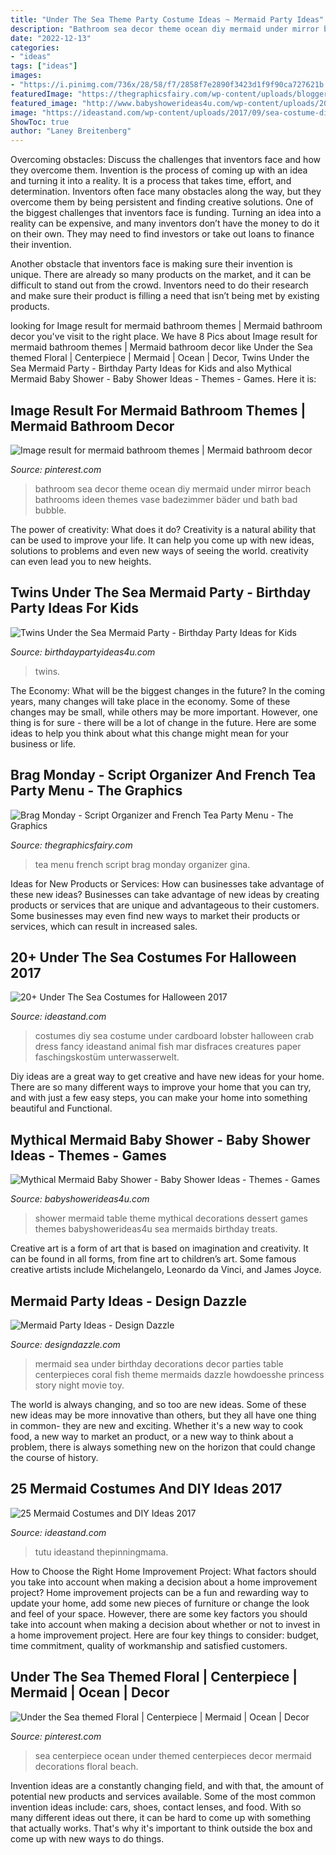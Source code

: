 ```yaml
---
title: "Under The Sea Theme Party Costume Ideas ~ Mermaid Party Ideas"
description: "Bathroom sea decor theme ocean diy mermaid under mirror beach bathrooms ideen themes vase badezimmer bäder und bath bad bubble"
date: "2022-12-13"
categories:
- "ideas"
tags: ["ideas"]
images:
- "https://i.pinimg.com/736x/28/58/f7/2858f7e2890f3423d1f9f90ca727621b.jpg"
featuredImage: "https://thegraphicsfairy.com/wp-content/uploads/blogger/-SZVVAVnRX4s/UAyfHPUuN_I/AAAAAAAAS40/b4cH6X52bpg/s1600/teapartyMenu.JPG"
featured_image: "http://www.babyshowerideas4u.com/wp-content/uploads/2016/06/Mythical-Mermaid-Baby-Shower-Dessert-Table-600x806.jpg"
image: "https://ideastand.com/wp-content/uploads/2017/09/sea-costume-diy/5-under-the-sea-costumes-costume-diy.jpg"
ShowToc: true
author: "Laney Breitenberg"
---
```



Overcoming obstacles: Discuss the challenges that inventors face and how they overcome them.
Invention is the process of coming up with an idea and turning it into a reality. It is a process that takes time, effort, and determination. Inventors often face many obstacles along the way, but they overcome them by being persistent and finding creative solutions.
One of the biggest challenges that inventors face is funding. Turning an idea into a reality can be expensive, and many inventors don’t have the money to do it on their own. They may need to find investors or take out loans to finance their invention.

Another obstacle that inventors face is making sure their invention is unique. There are already so many products on the market, and it can be difficult to stand out from the crowd. Inventors need to do their research and make sure their product is filling a need that isn’t being met by existing products.

	

		
looking for Image result for mermaid bathroom themes | Mermaid bathroom decor you've visit to the right place. We have 8 Pics about Image result for mermaid bathroom themes | Mermaid bathroom decor like Under the Sea themed Floral | Centerpiece | Mermaid | Ocean | Decor, Twins Under the Sea Mermaid Party - Birthday Party Ideas for Kids and also Mythical Mermaid Baby Shower - Baby Shower Ideas - Themes - Games. Here it is:
		
    
## Image Result For Mermaid Bathroom Themes | Mermaid Bathroom Decor

<img loading=lazy src="https://i.pinimg.com/736x/28/58/f7/2858f7e2890f3423d1f9f90ca727621b.jpg" onerror="this.onerror=null;this.src='https://tse3.mm.bing.net/th?id=OIP.1ncT5MTohWiWyjR72qhGKQHaJ3&amp;pid=15.1';" alt="Image result for mermaid bathroom themes | Mermaid bathroom decor">

_Source: pinterest.com_

>bathroom sea decor theme ocean diy mermaid under mirror beach bathrooms ideen themes vase badezimmer bäder und bath bad bubble. 

	

The power of creativity: What does it do?
Creativity is a natural ability that can be used to improve your life. It can help you come up with new ideas, solutions to problems and even new ways of seeing the world. creativity can even lead you to new heights.

    
## Twins Under The Sea Mermaid Party - Birthday Party Ideas For Kids

<img loading=lazy src="https://birthdaypartyideas4u.com/wp-content/uploads/2016/11/Twins-Under-the-Sea-Mermaid-Birthday-Party-Pink-Cake.jpeg" onerror="this.onerror=null;this.src='https://tse3.mm.bing.net/th?id=OIP.UWvbSvNpS7qWcX0rxXItuQHaJ4&amp;pid=15.1';" alt="Twins Under the Sea Mermaid Party - Birthday Party Ideas for Kids">

_Source: birthdaypartyideas4u.com_

>twins. 

	

The Economy: What will be the biggest changes in the future?
In the coming years, many changes will take place in the economy. Some of these changes may be small, while others may be more important. However, one thing is for sure - there will be a lot of change in the future. Here are some ideas to help you think about what this change might mean for your business or life.

    
## Brag Monday - Script Organizer And French Tea Party Menu - The Graphics

<img loading=lazy src="https://thegraphicsfairy.com/wp-content/uploads/blogger/-SZVVAVnRX4s/UAyfHPUuN_I/AAAAAAAAS40/b4cH6X52bpg/s1600/teapartyMenu.JPG" onerror="this.onerror=null;this.src='https://tse1.mm.bing.net/th?id=OIP.rXedMVxCwOnwPEX1JKc63AHaJ4&amp;pid=15.1';" alt="Brag Monday - Script Organizer and French Tea Party Menu - The Graphics">

_Source: thegraphicsfairy.com_

>tea menu french script brag monday organizer gina. 

	

Ideas for New Products or Services: How can businesses take advantage of these new ideas?
Businesses can take advantage of new ideas by creating products or services that are unique and advantageous to their customers. Some businesses may even find new ways to market their products or services, which can result in increased sales.

    
## 20+ Under The Sea Costumes For Halloween 2017

<img loading=lazy src="https://ideastand.com/wp-content/uploads/2017/09/sea-costume-diy/5-under-the-sea-costumes-costume-diy.jpg" onerror="this.onerror=null;this.src='https://tse3.mm.bing.net/th?id=OIP.40EgsAEdXPxCaV4Pz-GU8QHaKW&amp;pid=15.1';" alt="20+ Under The Sea Costumes for Halloween 2017">

_Source: ideastand.com_

>costumes diy sea costume under cardboard lobster halloween crab dress fancy ideastand animal fish mar disfraces creatures paper faschingskostüm unterwasserwelt. 

	

Diy ideas are a great way to get creative and have new ideas for your home. There are so many different ways to improve your home that you can try, and with just a few easy steps, you can make your home into something beautiful and Functional.

    
## Mythical Mermaid Baby Shower - Baby Shower Ideas - Themes - Games

<img loading=lazy src="http://www.babyshowerideas4u.com/wp-content/uploads/2016/06/Mythical-Mermaid-Baby-Shower-Dessert-Table-600x806.jpg" onerror="this.onerror=null;this.src='https://tse3.mm.bing.net/th?id=OIP.Oqt6tzPdjkgE6ykNb-f7bQHaJ8&amp;pid=15.1';" alt="Mythical Mermaid Baby Shower - Baby Shower Ideas - Themes - Games">

_Source: babyshowerideas4u.com_

>shower mermaid table theme mythical decorations dessert games themes babyshowerideas4u sea mermaids birthday treats. 

	

Creative art is a form of art that is based on imagination and creativity. It can be found in all forms, from fine art to children’s art. Some famous creative artists include Michelangelo, Leonardo da Vinci, and James Joyce.

    
## Mermaid Party Ideas - Design Dazzle

<img loading=lazy src="http://3.bp.blogspot.com/-nTUPcRSPcos/T05267ArVOI/AAAAAAAAMBA/FGe21J9qCOU/s1600/6a00d83451d64f69e2013487546cc4970c.jpg" onerror="this.onerror=null;this.src='https://tse1.mm.bing.net/th?id=OIP.BQpfPeZHhvnQq9CqJlYQ4AAAAA&amp;pid=15.1';" alt="Mermaid Party Ideas - Design Dazzle">

_Source: designdazzle.com_

>mermaid sea under birthday decorations decor parties table centerpieces coral fish theme mermaids dazzle howdoesshe princess story night movie toy. 

	

The world is always changing, and so too are new ideas. Some of these new ideas may be more innovative than others, but they all have one thing in common- they are new and exciting. Whether it's a new way to cook food, a new way to market an product, or a new way to think about a problem, there is always something new on the horizon that could change the course of history.

    
## 25 Mermaid Costumes And DIY Ideas 2017

<img loading=lazy src="https://ideastand.com/wp-content/uploads/2017/09/mermaid-costume-diy/20-mermaid-costume-diy-ideas-tutorials.jpg" onerror="this.onerror=null;this.src='https://tse4.mm.bing.net/th?id=OIP.UOdoqVEw7rz18UhXdRI1MQHaR3&amp;pid=15.1';" alt="25 Mermaid Costumes and DIY Ideas 2017">

_Source: ideastand.com_

>tutu ideastand thepinningmama. 

	

How to Choose the Right Home Improvement Project: What factors should you take into account when making a decision about a home improvement project?
Home improvement projects can be a fun and rewarding way to update your home, add some new pieces of furniture or change the look and feel of your space. However, there are some key factors you should take into account when making a decision about whether or not to invest in a home improvement project. Here are four key things to consider: budget, time commitment, quality of workmanship and satisfied customers.

    
## Under The Sea Themed Floral | Centerpiece | Mermaid | Ocean | Decor

<img loading=lazy src="https://i.pinimg.com/736x/c4/d9/9c/c4d99c8b83a4c29a27784f62174e2c0e.jpg" onerror="this.onerror=null;this.src='https://tse3.mm.bing.net/th?id=OIP.kSu31Ri-YTRFk0ftHsk6rgHaMO&amp;pid=15.1';" alt="Under the Sea themed Floral | Centerpiece | Mermaid | Ocean | Decor">

_Source: pinterest.com_

>sea centerpiece ocean under themed centerpieces decor mermaid decorations floral beach. 

	

Invention ideas are a constantly changing field, and with that, the amount of potential new products and services available. Some of the most common invention ideas include: cars, shoes, contact lenses, and food. With so many different ideas out there, it can be hard to come up with something that actually works. That's why it's important to think outside the box and come up with new ways to do things.


